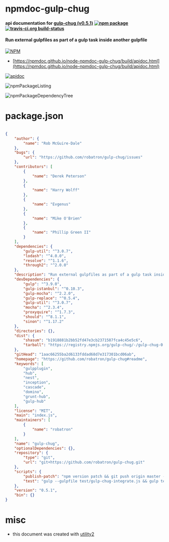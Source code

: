 # npmdoc-gulp-chug

#### api documentation for  [gulp-chug (v0.5.1)](https://github.com/robatron/gulp-chug#readme)  [![npm package](https://img.shields.io/npm/v/npmdoc-gulp-chug.svg?style=flat-square)](https://www.npmjs.org/package/npmdoc-gulp-chug) [![travis-ci.org build-status](https://api.travis-ci.org/npmdoc/node-npmdoc-gulp-chug.svg)](https://travis-ci.org/npmdoc/node-npmdoc-gulp-chug)

#### Run external gulpfiles as part of a gulp task inside another gulpfile

[![NPM](https://nodei.co/npm/gulp-chug.png?downloads=true&downloadRank=true&stars=true)](https://www.npmjs.com/package/gulp-chug)

- [https://npmdoc.github.io/node-npmdoc-gulp-chug/build/apidoc.html](https://npmdoc.github.io/node-npmdoc-gulp-chug/build/apidoc.html)

[![apidoc](https://npmdoc.github.io/node-npmdoc-gulp-chug/build/screenCapture.buildCi.browser.%252Ftmp%252Fbuild%252Fapidoc.html.png)](https://npmdoc.github.io/node-npmdoc-gulp-chug/build/apidoc.html)

![npmPackageListing](https://npmdoc.github.io/node-npmdoc-gulp-chug/build/screenCapture.npmPackageListing.svg)

![npmPackageDependencyTree](https://npmdoc.github.io/node-npmdoc-gulp-chug/build/screenCapture.npmPackageDependencyTree.svg)



# package.json

```json

{
    "author": {
        "name": "Rob McGuire-Dale"
    },
    "bugs": {
        "url": "https://github.com/robatron/gulp-chug/issues"
    },
    "contributors": [
        {
            "name": "Derek Peterson"
        },
        {
            "name": "Harry Wolff"
        },
        {
            "name": "Evgenus"
        },
        {
            "name": "Mike O'Brien"
        },
        {
            "name": "Phillip Green II"
        }
    ],
    "dependencies": {
        "gulp-util": "^3.0.7",
        "lodash": "^4.0.0",
        "resolve": "^1.1.6",
        "through2": "^2.0.0"
    },
    "description": "Run external gulpfiles as part of a gulp task inside another gulpfile",
    "devDependencies": {
        "gulp": "^3.9.0",
        "gulp-istanbul": "^0.10.3",
        "gulp-mocha": "^2.2.0",
        "gulp-replace": "^0.5.4",
        "gulp-util": "^3.0.7",
        "mocha": "^2.3.4",
        "proxyquire": "^1.7.3",
        "should": "^8.1.1",
        "sinon": "^1.17.2"
    },
    "directories": {},
    "dist": {
        "shasum": "b1918881b2bb52fd47e3cb2371587fca4c45e5c6",
        "tarball": "https://registry.npmjs.org/gulp-chug/-/gulp-chug-0.5.1.tgz"
    },
    "gitHead": "1aac66255ba2d6133fddad68d7e317301bcd06ab",
    "homepage": "https://github.com/robatron/gulp-chug#readme",
    "keywords": [
        "gulpplugin",
        "hub",
        "nest",
        "inception",
        "cascade",
        "domino",
        "grunt-hub",
        "gulp-hub"
    ],
    "license": "MIT",
    "main": "index.js",
    "maintainers": [
        {
            "name": "robatron"
        }
    ],
    "name": "gulp-chug",
    "optionalDependencies": {},
    "repository": {
        "type": "git",
        "url": "git+https://github.com/robatron/gulp-chug.git"
    },
    "scripts": {
        "publish-patch": "npm version patch && git push origin master --tags && npm publish",
        "test": "gulp --gulpfile test/gulp-chug-integrate.js && gulp test"
    },
    "version": "0.5.1",
    "bin": {}
}
```



# misc
- this document was created with [utility2](https://github.com/kaizhu256/node-utility2)
